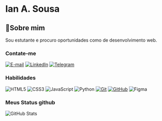 # Ian A. Sousa
## 👾Sobre mim
Sou estutante e procuro oportunidades como de desenvolvimento web.
### Contate-me
 [![E-mail](https://img.shields.io/badge/-Email-000?style=for-the-badge&logo=microsoft-outlook&logoColor=007BFF)](mailto:iansousa.dev@gmail.com)
	[![LinkedIn](https://img.shields.io/badge/LinkedIn-0077B5?style=for-the-badge&logo=linkedin&logoColor=white)](https://www.linkedin.com/in/ian-sousa08/)
    [![Telegram](https://img.shields.io/badge/Telegram-000?style=for-the-badge&logo=telegram&logoColor=2CA5E0)](https://t.me/ian)
### Habilidades

![HTML5](https://img.shields.io/badge/HTML-000?style=for-the-badge&logo=html5&logoColor=30A3DC)
![CSS3](https://img.shields.io/badge/CSS3-000?style=for-the-badge&logo=css3&logoColor=E94D5F)
![JavaScript](https://img.shields.io/badge/JavaScript-000?style=for-the-badge&logo=javascript&logoColor=30A3DC)
![Python](https://img.shields.io/badge/python-3670A0?style=for-the-badge&logo=python&logoColor=ffdd54)
[![Git](https://img.shields.io/badge/Git-000?style=for-the-badge&logo=git&logoColor=E94D5F)](https://git-scm.com/doc)
[![GitHub](https://img.shields.io/badge/GitHub-000?style=for-the-badge&logo=github&logoColor=30A3DC)](https://docs.github.com/)
![Figma](https://img.shields.io/badge/Figma-696969?style=for-the-badge&logo=figma&logoColor=figma)

 ### Meus Status github
![GitHub Stats](https://github-readme-stats.vercel.app/api?username=Sousaian&theme=transparent&bg_color=000&border_color=30A3DC&show_icons=true&icon_color=30A3DC&title_color=FFF&text_color=FFF)
